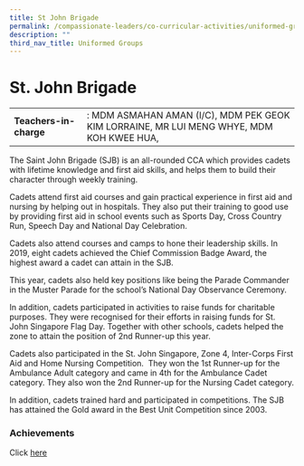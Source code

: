 ```yaml
---
title: St John Brigade
permalink: /compassionate-leaders/co-curricular-activities/uniformed-groups/st-john-brigade/
description: ""
third_nav_title: Uniformed Groups
---
```

# **St. John Brigade**

|  	|  	|
|---	|---	|
| **Teachers-in-charge** 	| : MDM ASMAHAN AMAN (I/C), MDM PEK GEOK KIM LORRAINE, MR LUI MENG WHYE, MDM KOH KWEE HUA,  	|

The Saint John Brigade (SJB) is an all-rounded CCA which provides cadets with lifetime knowledge and first aid skills, and helps them to build their character through weekly training.   

Cadets attend first aid courses and gain practical experience in first aid and nursing by helping out in hospitals. They also put their training to good use by providing first aid in school events such as Sports Day, Cross Country Run, Speech Day and National Day Celebration. 

Cadets also attend courses and camps to hone their leadership skills. In 2019, eight cadets achieved the Chief Commission Badge Award, the highest award a cadet can attain in the SJB. 

This year, cadets also held key positions like being the Parade Commander in the Muster Parade for the school’s National Day Observance Ceremony. 

In addition, cadets participated in activities to raise funds for charitable purposes. They were recognised for their efforts in raising funds for St. John Singapore Flag Day. Together with other schools, cadets helped the zone to attain the position of 2nd Runner-up this year.

Cadets also participated in the St. John Singapore, Zone 4, Inter-Corps First Aid and Home Nursing Competition.  They won the 1st Runner-up for the Ambulance Adult category and came in 4th for the Ambulance Cadet category. They also won the 2nd Runner-up for the Nursing Cadet category.

In addition, cadets trained hard and participated in competitions. The SJB has attained the Gold award in the Best Unit Competition since 2003. 



### Achievements

Click [here](https://chuachukangsec.moe.edu.sg/compassionate-leaders/cca-achievements)